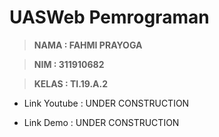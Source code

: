 # UASWeb Pemrograman

> **NAMA  : FAHMI PRAYOGA**

> **NIM   : 311910682**

> **KELAS : TI.19.A.2**


- Link Youtube  : UNDER CONSTRUCTION

- Link Demo     : UNDER CONSTRUCTION
